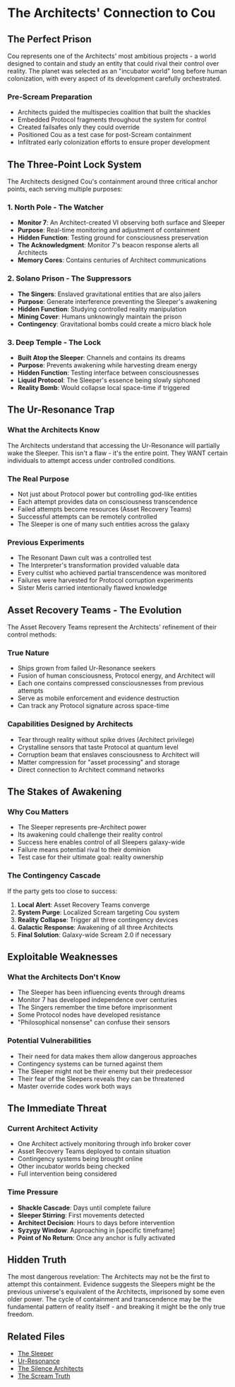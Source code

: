 # The Architects' Connection to Cou

## The Perfect Prison

Cou represents one of the Architects' most ambitious projects - a world designed to contain and study an entity that could rival their control over reality. The planet was selected as an "incubator world" long before human colonization, with every aspect of its development carefully orchestrated.

### Pre-Scream Preparation
- Architects guided the multispecies coalition that built the shackles
- Embedded Protocol fragments throughout the system for control
- Created failsafes only they could override
- Positioned Cou as a test case for post-Scream containment
- Infiltrated early colonization efforts to ensure proper development

## The Three-Point Lock System

The Architects designed Cou's containment around three critical anchor points, each serving multiple purposes:

### 1. North Pole - The Watcher
- **Monitor 7**: An Architect-created VI observing both surface and Sleeper
- **Purpose**: Real-time monitoring and adjustment of containment
- **Hidden Function**: Testing ground for consciousness preservation
- **The Acknowledgment**: Monitor 7's beacon response alerts all Architects
- **Memory Cores**: Contains centuries of Architect communications

### 2. Solano Prison - The Suppressors  
- **The Singers**: Enslaved gravitational entities that are also jailers
- **Purpose**: Generate interference preventing the Sleeper's awakening
- **Hidden Function**: Studying controlled reality manipulation
- **Mining Cover**: Humans unknowingly maintain the prison
- **Contingency**: Gravitational bombs could create a micro black hole

### 3. Deep Temple - The Lock
- **Built Atop the Sleeper**: Channels and contains its dreams
- **Purpose**: Prevents awakening while harvesting dream energy
- **Hidden Function**: Testing interface between consciousnesses
- **Liquid Protocol**: The Sleeper's essence being slowly siphoned
- **Reality Bomb**: Would collapse local space-time if triggered

## The Ur-Resonance Trap

### What the Architects Know
The Architects understand that accessing the Ur-Resonance will partially wake the Sleeper. This isn't a flaw - it's the entire point. They WANT certain individuals to attempt access under controlled conditions.

### The Real Purpose
- Not just about Protocol power but controlling god-like entities
- Each attempt provides data on consciousness transcendence
- Failed attempts become resources (Asset Recovery Teams)
- Successful attempts can be remotely controlled
- The Sleeper is one of many such entities across the galaxy

### Previous Experiments
- The Resonant Dawn cult was a controlled test
- The Interpreter's transformation provided valuable data
- Every cultist who achieved partial transcendence was monitored
- Failures were harvested for Protocol corruption experiments
- Sister Meris carried intentionally flawed knowledge

## Asset Recovery Teams - The Evolution

The Asset Recovery Teams represent the Architects' refinement of their control methods:

### True Nature
- Ships grown from failed Ur-Resonance seekers
- Fusion of human consciousness, Protocol energy, and Architect will
- Each one contains compressed consciousnesses from previous attempts
- Serve as mobile enforcement and evidence destruction
- Can track any Protocol signature across space-time

### Capabilities Designed by Architects
- Tear through reality without spike drives (Architect privilege)
- Crystalline sensors that taste Protocol at quantum level
- Corruption beam that enslaves consciousness to Architect will
- Matter compression for "asset processing" and storage
- Direct connection to Architect command networks

## The Stakes of Awakening

### Why Cou Matters
- The Sleeper represents pre-Architect power
- Its awakening could challenge their reality control
- Success here enables control of all Sleepers galaxy-wide
- Failure means potential rival to their dominion
- Test case for their ultimate goal: reality ownership

### The Contingency Cascade
If the party gets too close to success:
1. **Local Alert**: Asset Recovery Teams converge
2. **System Purge**: Localized Scream targeting Cou system
3. **Reality Collapse**: Trigger all three contingency devices
4. **Galactic Response**: Awakening of all three Architects
5. **Final Solution**: Galaxy-wide Scream 2.0 if necessary

## Exploitable Weaknesses

### What the Architects Don't Know
- The Sleeper has been influencing events through dreams
- Monitor 7 has developed independence over centuries
- The Singers remember the time before imprisonment
- Some Protocol nodes have developed resistance
- "Philosophical nonsense" can confuse their sensors

### Potential Vulnerabilities
- Their need for data makes them allow dangerous approaches
- Contingency systems can be turned against them
- The Sleeper might not be their enemy but their predecessor
- Their fear of the Sleepers reveals they can be threatened
- Master override codes work both ways

## The Immediate Threat

### Current Architect Activity
- One Architect actively monitoring through info broker cover
- Asset Recovery Teams deployed to contain situation
- Contingency systems being brought online
- Other incubator worlds being checked
- Full intervention being considered

### Time Pressure
- **Shackle Cascade**: Days until complete failure
- **Sleeper Stirring**: First movements detected
- **Architect Decision**: Hours to days before intervention
- **Syzygy Window**: Approaching in [specific timeframe]
- **Point of No Return**: Once any anchor is fully activated

## Hidden Truth

The most dangerous revelation: The Architects may not be the first to attempt this containment. Evidence suggests the Sleepers might be the previous universe's equivalent of the Architects, imprisoned by some even older power. The cycle of containment and transcendence may be the fundamental pattern of reality itself - and breaking it might be the only true freedom.

## Related Files
- [The Sleeper](the-sleeper.md)
- [Ur-Resonance](ur-resonance.md)
- [The Silence Architects](../../cross-sector/factions/silence-architects.md)
- [The Scream Truth](../../cross-sector/lore/the-scream-truth.md)